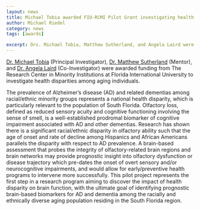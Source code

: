```yaml
---
layout: news
title: Michael Tobia awarded FIU-RCMI Pilot Grant investigating health disparities in olfactory disfunction
author: Michael Riedel
category: news
tags: [awards]

excerpt: Drs. Michael Tobia, Matthew Sutherland, and Angela Laird were awarded funding to investigate health disparities among aging individuals.
---
```

[Dr. Michael Tobia](/team/tobia-michael) (Principal Investigator), [Dr. Matthew Sutherland](/team/sutherland-matthew) (Mentor), and [Dr. Angela Laird](/team/laird-angela) (Co-Investigator) were awarded funding from The Research Center in Minority Institutions at Florida International University to investigate health disparities among aging individuals.

The prevalence of Alzheimer’s disease (AD) and related dementias among racial/ethnic minority groups represents a national health disparity, which is particularly relevant to the population of South Florida. Olfactory loss, defined as reduced sensory acuity and cognitive functioning involving the sense of smell, is a well-established prodromal biomarker of cognitive impairment associated with AD and other dementias. Research has shown there is a significant racial/ethnic disparity in olfactory ability such that the age of onset and rate of decline among Hispanics and African Americans parallels the disparity with respect to AD prevalence. A brain-based assessment that probes the integrity of olfactory-related brain regions and brain networks may provide prognostic insight into olfactory dysfunction or disease trajectory which pre-dates the onset of overt sensory and/or neurocognitive impairments, and would allow for early/preventive health programs to intervene more successfully. This pilot project represents the first step in a research program aiming to discover the impact of health disparity on brain function, with the ultimate goal of identifying prognostic brain-based biomarkers for AD and dementia among the racially and ethnically diverse aging population residing in the South Florida region.
